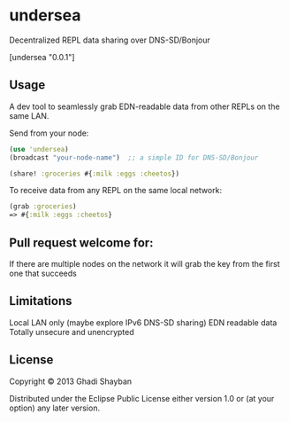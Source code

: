 # undersea

Decentralized REPL data sharing over DNS-SD/Bonjour

[undersea "0.0.1"]

## Usage

A dev tool to seamlessly grab EDN-readable data from other REPLs on the same LAN.

Send from your node:

```clojure
(use 'undersea)
(broadcast "your-node-name")  ;; a simple ID for DNS-SD/Bonjour

(share! :groceries #{:milk :eggs :cheetos})
```

To receive data from any REPL on the same local network:

```clojure
(grab :groceries)
=> #{:milk :eggs :cheetos}
```

## Pull request welcome for:

If there are multiple nodes on the network it will grab the key from the first one that succeeds

## Limitations
Local LAN only (maybe explore IPv6 DNS-SD sharing)
EDN readable data
Totally unsecure and unencrypted

## License

Copyright © 2013 Ghadi Shayban

Distributed under the Eclipse Public License either version 1.0 or (at
your option) any later version.
